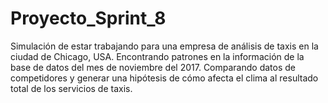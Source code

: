 # Proyecto_Sprint_8
Simulación de estar trabajando para una empresa de análisis de taxis en la ciudad de Chicago, USA. Encontrando patrones en la información de la base de datos del mes de noviembre del 2017. Comparando datos de competidores y generar una hipótesis de cómo afecta el clima al resultado total de los servicios de taxis.
